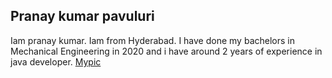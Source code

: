 ## Pranay kumar pavuluri 

Iam pranay kumar. Iam from Hyderabad. I have done my bachelors in Mechanical Engineering in 2020 and i have around 2 years of experience in java developer.
[Mypic](pranay.jpg) 